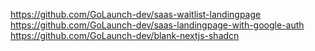https://github.com/GoLaunch-dev/saas-waitlist-landingpage
https://github.com/GoLaunch-dev/saas-landingpage-with-google-auth
https://github.com/GoLaunch-dev/blank-nextjs-shadcn

